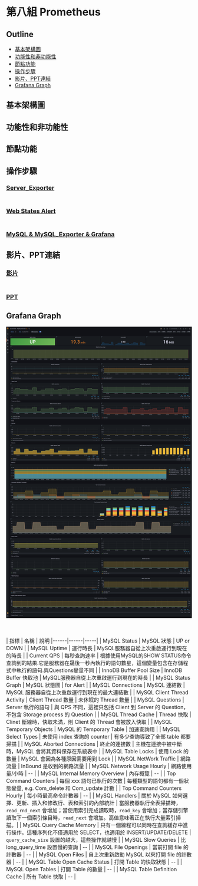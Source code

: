 # 第八組 Prometheus

## Outline
  - [基本架構圖](#基本架構圖)
  - [功能性和非功能性](#功能性和非功能性)
  - [節點功能](#節點功能)
  - [操作步驟](#操作步驟)
  - [影片、PPT連結 <a name="special-title"></a>](#影片ppt連結-)
  - [Grafana Graph](#Grafana-Graph)

## 基本架構圖

## 功能性和非功能性

## 節點功能

## 操作步驟

### [Server_Exporter](server%20exporter/README.md)<br><br/>

### [Web States Alert](Server監控/README.md)<br><br/>

### [MySQL & MySQL_Exporter & Grafana](https://docs.google.com/document/d/1xd6boe9BuJ7gB__l12_fa_s02MIc0rkNlu8X-ZMbxik/edit)

## 影片、PPT連結 <a name="special-title"></a>

### [影片]()<br><br/>

### [PPT](https://docs.google.com/presentation/d/1tQe05gncTl-CJvk5dt6QzU1edvb3t6xSlCecpbbTogA/edit?usp=sharing)

## Grafana Graph

![Grafana png](Grafana.png)

<br><br/>
| 指標 | 名稱 | 說明 
|------|------|-----|
| MySQL Status | MySQL 狀態 | UP or DOWN |
| MySQL Uptime | 運行時長 | MySQL服務器自從上次重啟運行到現在的時長 |
| Current QPS | 每秒查詢速率 | 根據使用MySQL的SHOW STATUS命令查詢到的結果.它是服務器在晟後一秒內執行的語句數星，這個變量包含在存儲程式中執行的語句.與Questions變量不同 |
| InnoDB Buffer Pool Size | InnoDB Buffer 快取池 | MySQL服務器自從上次重啟運行到現在的時長 |
| MySQL Status Graph | MySQL 狀態圖 | for Alert |
| MySQL Connections | MySQL 連結數 | MySQL 服務器自從上次重啟運行到現在的最大連結數 |
| MySQL Client Thread Activity | Client Thread 數量 | 未休眠的 Thread 數量 |
| MySQL Questions | Server 執行的語句 | 與 QPS 不同，這裡只包括 Client 到 Server 的 Question，不包含 Storage process 的 Question |
| MySQL Thread Cache | Thread 快取 | Clinet 斷線時，快取未滿，則 Client 的 Thread 會被放入快取 |
| MySQL Temporary Objects | MySQL 的 Temporary Table | 加速查詢用 |
| MySQL Select Types | 未使用 index 查詢的 counter | 有多少查詢導致了全部 table 都要掃描 |
| MySQL Aborted Connections | 終止的連接數 | 主機在連接中被中斷時，MySQL 會將其資料保存在系統表中 |
| MySQL Table Locks | 使用 Lock 的數量 | MySQL 會因為各種原因需要用到 Lock |
| MySQL NetWork Traffic | 網路流量 | InBound 是收到的網路流量 |
| MySQL Network Usage Hourly | 網路使用量/小時 | -- |
| MySQL Internal Memory Overview | 內存概覽 | -- |
| Top Command Counters | 每個 xxx 語句已執行的次數 | 每種類型的語句都有一個狀態變量, e.g. Com_delete 和 Com_update 計數 |
| Top Command Counters Hourly | 每小時最高命令計數器 | -- |
| MySQL Handlers | 關於 MySQL 如何選擇、更新、插入和修改行、表和索引的內部統計 | 當服務器執行全表掃描時，`read_rnd_next` 會增加；當使用索引完成讀取時，`read_key` 會增加；當存儲引擎讀取下一個索引條目時，`read_next` 會增加。高值意味著正在執行大量索引掃描。|
| MySQL Query Cache Memory | 只有一個線程可以同時在查詢緩存中進行操作。這種序列化不僅適用於 SELECT，也適用於 INSERT/UPDATE/DELETE | `query_cache_size` 設置的越大，這些操作就越慢 |
| MySQL Slow Queries | 比 long_query_time 設置慢的查詢 | -- |
| MySQL File Openings | 當前打開 file 的計數器 | -- |
| MySQL Open Files | 自上次重新啟動 MySQL 以來打開 file 的計數器 | -- |
| MySQL Table Open Cache Status | 打開 Table 的快取狀態 | -- |
| MySQL Open Tables | 打開 Table 的數量 | -- |
| MySQL Table Definition Cache | 所有 Table 快取 | -- |